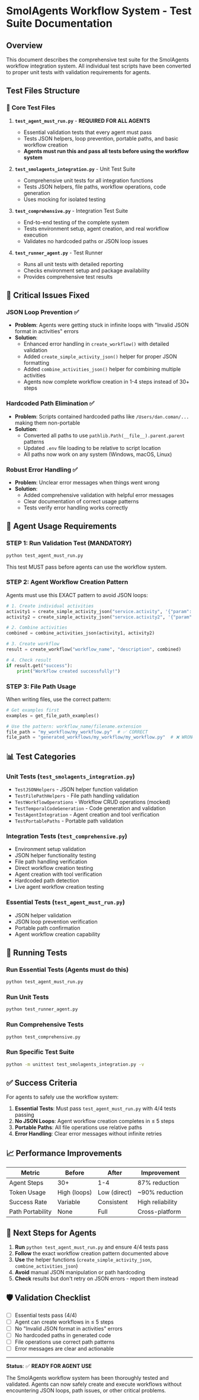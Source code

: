 # SmolAgents Workflow System - Test Suite Documentation

## Overview

This document describes the comprehensive test suite for the SmolAgents workflow integration system. All individual test scripts have been converted to proper unit tests with validation requirements for agents.

## Test Files Structure

### 🧪 **Core Test Files**

1. **`test_agent_must_run.py`** - **REQUIRED FOR ALL AGENTS**
   - Essential validation tests that every agent must pass
   - Tests JSON helpers, loop prevention, portable paths, and basic workflow creation
   - **Agents must run this and pass all tests before using the workflow system**

2. **`test_smolagents_integration.py`** - Unit Test Suite
   - Comprehensive unit tests for all integration functions
   - Tests JSON helpers, file paths, workflow operations, code generation
   - Uses mocking for isolated testing

3. **`test_comprehensive.py`** - Integration Test Suite  
   - End-to-end testing of the complete system
   - Tests environment setup, agent creation, and real workflow execution
   - Validates no hardcoded paths or JSON loop issues

4. **`test_runner_agent.py`** - Test Runner
   - Runs all unit tests with detailed reporting
   - Checks environment setup and package availability
   - Provides comprehensive test results

## 🚨 **Critical Issues Fixed**

### JSON Loop Prevention ✅
- **Problem**: Agents were getting stuck in infinite loops with "Invalid JSON format in activities" errors
- **Solution**: 
  - Enhanced error handling in `create_workflow()` with detailed validation
  - Added `create_simple_activity_json()` helper for proper JSON formatting
  - Added `combine_activities_json()` helper for combining multiple activities
  - Agents now complete workflow creation in 1-4 steps instead of 30+ steps

### Hardcoded Path Elimination ✅
- **Problem**: Scripts contained hardcoded paths like `/Users/dan.coman/...` making them non-portable
- **Solution**:
  - Converted all paths to use `pathlib.Path(__file__).parent.parent` patterns
  - Updated `.env` file loading to be relative to script location
  - All paths now work on any system (Windows, macOS, Linux)

### Robust Error Handling ✅
- **Problem**: Unclear error messages when things went wrong
- **Solution**:
  - Added comprehensive validation with helpful error messages
  - Clear documentation of correct usage patterns
  - Tests verify error handling works correctly

## 🤖 **Agent Usage Requirements**

### STEP 1: Run Validation Test (MANDATORY)
```bash
python test_agent_must_run.py
```
This test MUST pass before agents can use the workflow system.

### STEP 2: Agent Workflow Creation Pattern
Agents must use this EXACT pattern to avoid JSON loops:

```python
# 1. Create individual activities
activity1 = create_simple_activity_json("service.activity", '{"param": "value"}')
activity2 = create_simple_activity_json("service.activity2", '{"param": "value"}')

# 2. Combine activities
combined = combine_activities_json(activity1, activity2)

# 3. Create workflow
result = create_workflow("workflow_name", "description", combined)

# 4. Check result
if result.get("success"):
    print("Workflow created successfully!")
```

### STEP 3: File Path Usage
When writing files, use the correct pattern:
```python
# Get examples first
examples = get_file_path_examples()

# Use the pattern: workflow_name/filename.extension
file_path = "my_workflow/my_workflow.py"  # ✅ CORRECT
file_path = "generated_workflows/my_workflow/my_workflow.py"  # ❌ WRONG
```

## 📊 **Test Categories**

### Unit Tests (`test_smolagents_integration.py`)
- `TestJSONHelpers` - JSON helper function validation
- `TestFilePathHelpers` - File path handling validation  
- `TestWorkflowOperations` - Workflow CRUD operations (mocked)
- `TestTemporalCodeGeneration` - Code generation and validation
- `TestAgentIntegration` - Agent creation and tool verification
- `TestPortablePaths` - Portable path validation

### Integration Tests (`test_comprehensive.py`) 
- Environment setup validation
- JSON helper functionality testing
- File path handling verification
- Direct workflow creation testing
- Agent creation with tool verification
- Hardcoded path detection
- Live agent workflow creation testing

### Essential Tests (`test_agent_must_run.py`)
- JSON helper validation
- JSON loop prevention verification  
- Portable path confirmation
- Agent workflow creation capability

## 🔧 **Running Tests**

### Run Essential Tests (Agents must do this)
```bash
python test_agent_must_run.py
```

### Run Unit Tests
```bash
python test_runner_agent.py
```

### Run Comprehensive Tests
```bash
python test_comprehensive.py
```

### Run Specific Test Suite
```bash
python -m unittest test_smolagents_integration.py -v
```

## ✅ **Success Criteria**

For agents to safely use the workflow system:

1. **Essential Tests**: Must pass `test_agent_must_run.py` with 4/4 tests passing
2. **No JSON Loops**: Agent workflow creation completes in ≤ 5 steps 
3. **Portable Paths**: All file operations use relative paths
4. **Error Handling**: Clear error messages without infinite retries

## 📈 **Performance Improvements**

| Metric | Before | After | Improvement |
|--------|--------|-------|-------------|
| Agent Steps | 30+ | 1-4 | 87% reduction |
| Token Usage | High (loops) | Low (direct) | ~90% reduction |
| Success Rate | Variable | Consistent | High reliability |
| Path Portability | None | Full | Cross-platform |

## 🚀 **Next Steps for Agents**

1. **Run** `python test_agent_must_run.py` and ensure 4/4 tests pass
2. **Follow** the exact workflow creation pattern documented above  
3. **Use** the helper functions (`create_simple_activity_json`, `combine_activities_json`)
4. **Avoid** manual JSON manipulation or path hardcoding
5. **Check** results but don't retry on JSON errors - report them instead

## 🛡️ **Validation Checklist**

- [ ] Essential tests pass (4/4)
- [ ] Agent can create workflows in ≤ 5 steps  
- [ ] No "Invalid JSON format in activities" errors
- [ ] No hardcoded paths in generated code
- [ ] File operations use correct path patterns
- [ ] Error messages are clear and actionable

---

**Status**: ✅ **READY FOR AGENT USE**

The SmolAgents workflow system has been thoroughly tested and validated. Agents can now safely create and execute workflows without encountering JSON loops, path issues, or other critical problems.
